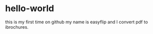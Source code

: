 # hello-world
this is my first time on github
my name is easyflip and I convert pdf to ibrochures. 
